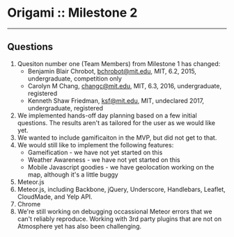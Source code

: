 Origami :: Milestone 2
======================

----

Questions
-------------
1. Quesiton number one (Team Members) from Milestone 1 has changed:
    * Benjamin Blair Chrobot, bchrobot@mit.edu, MIT, 6.2, 2015, undergraduate, competition only
    * Carolyn M Chang, changc@mit.edu, MIT, 6.3, 2016, undergraduate, registered
    * Kenneth Shaw Friedman, ksf@mit.edu, MIT, undeclared 2017, undergraduate, registered
2. We implemented hands-off day planning based on a few initial questions. The results aren't as tailored for the user as we would like yet.
3. We wanted to include gamificaiton in the MVP, but did not get to that.
4. We would still like to implement the following features:
    * Gameification - we have not yet started on this
    * Weather Awareness - we have not yet started on this
    * Mobile Javascript goodies - we have geolocation working on the map, although it's a little buggy
5. Meteor.js
6. Meteor.js, including Backbone, jQuery, Underscore, Handlebars, Leaflet, CloudMade, and Yelp API.
7. Chrome
8. We're still working on debugging occassional Meteor errors that we can't reliably reproduce. Working with 3rd party plugins that are not on Atmosphere yet has also been challenging.